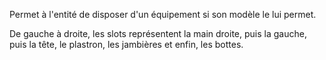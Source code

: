 Permet à l'entité de disposer d'un équipement si son modèle le lui permet.

De gauche à droite, les slots représentent la main droite, puis la gauche, puis la tête, le plastron, les jambières et enfin, les bottes.